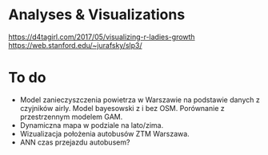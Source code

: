# Analyses & Visualizations
https://d4tagirl.com/2017/05/visualizing-r-ladies-growth <br />
https://web.stanford.edu/~jurafsky/slp3/ <br />

# To do
 - Model zanieczyszczenia powietrza w Warszawie na podstawie danych z czyjników airly. Model bayesowski z i bez OSM. Porównanie z przestrzennym modelem GAM. 
- Dynamiczna mapa w podziale na lato/zima.
- Wizualizacja położenia autobusów ZTM Warszawa.
- ANN czas przejazdu autobusem?
